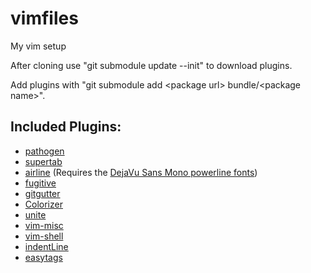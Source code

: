 # vimfiles
My vim setup

After cloning use "git submodule update --init" to download plugins.

Add plugins with "git submodule add \<package url\> bundle/\<package name\>".

## Included Plugins:
* [pathogen](https://github.com/tpope/vim-pathogen)
* [supertab](https://github.com/ervandew/supertab)
* [airline](https://github.com/bling/vim-airline) (Requires the [DejaVu Sans Mono powerline fonts](https://github.com/powerline/fonts/tree/master/DejaVuSansMono))
* [fugitive](https://github.com/tpope/vim-fugitive)
* [gitgutter](https://github.com/airblade/vim-gitgutter)
* [Colorizer](https://github.com/chrisbra/Colorizer)
* [unite](https://github.com/Shougo/unite.vim)
* [vim-misc](https://github.com/xolox/vim-misc)
* [vim-shell](https://github.com/xolox/vim-shell)
* [indentLine](https://github.com/Yggdroot/indentLine)
* [easytags](https://github.com/xolox/vim-easytags)
